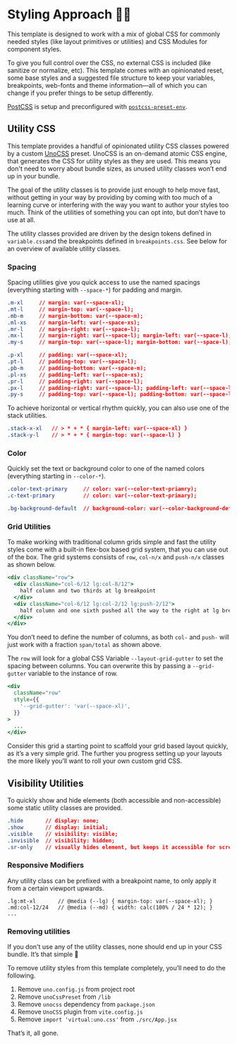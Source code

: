 # Styling Approach 🧑‍🎨

This template is designed to work with a mix of global CSS for commonly needed styles (like layout primitives or utilities) and CSS Modules for component styles.

To give you full control over the CSS, no external CSS is included (like sanitize or normalize, etc). This template comes with an opinionated reset, some base styles and a suggested file structure to keep your variables, breakpoints, web-fonts and theme information—all of which you can change if you prefer things to be setup differently.

[PostCSS](https://postcss.org/) is setup and preconfigured with [`postcss-preset-env`](https://github.com/csstools/postcss-plugins/tree/main/plugin-packs/postcss-preset-env).

## Utility CSS

This template provides a handful of opinionated utility CSS classes powered by a custom [UnoCSS](https://unocss.dev/) preset. UnoCSS is an on-demand atomic CSS engine, that generates the CSS for utility styles as they are used. This means you don't need to worry about bundle sizes, as unused utility classes won’t end up in your bundle.

The goal of the utility classes is to provide just enough to help move fast, without getting in your way by providing by coming with too much of a learning curve or interfering with the way you want to author your styles too much. Think of the utilities of something you can opt into, but don’t have to use at all.

The utility classes provided are driven by the design tokens defined in `variable.css`and the breakpoints defined in `breakpoints.css`. See below for an overview of available utility classes.

### Spacing

Spacing utilities give you quick access to use the named spacings (everything starting with `--space-*`) for padding and margin.

```css
.m-xl     // margin: var(--space-xl);
.mt-l     // margin-top: var(--space-l);
.mb-m     // margin-bottom: var(--space-m);
.ml-xs    // margin-left: var(--space-xs);
.mr-l     // margin-right: var(--space-l);
.mx-l     // margin-right: var(--space-l); margin-left: var(--space-l);
.my-s     // margin-top: var(--space-l); margin-bottom: var(--space-l);

.p-xl     // padding: var(--space-xl);
.pt-l     // padding-top: var(--space-l);
.pb-m     // padding-bottom: var(--space-m);
.pl-xs    // padding-left: var(--space-xs);
.pr-l     // padding-right: var(--space-l);
.px-l     // padding-right: var(--space-l); padding-left: var(--space-l);
.py-s     // padding-top: var(--space-l); padding-bottom: var(--space-l);
```

To achieve horizontal or vertical rhythm quickly, you can also use one of the stack utilities.

```css
.stack-x-xl   // > * + * { margin-left: var(--space-xl) }
.stack-y-l    // > * + * { margin-top: var(--space-l) }
```

### Color

Quickly set the text or background color to one of the named colors (everything starting in `--color-*`).

```css
.color-text-primary     // color: var(--color-text-priamry);
.c-text-primary         // color: var(--color-text-primary);

.bg-background-default  // background-color: var(--color-background-default);
```

### Grid Utilities

To make working with traditional column grids simple and fast the utility styles come with a built-in flex-box based grid system, that you can use out of the box. The grid systems consists of `row`, `col-n/x` and `push-n/x` classes as shown below.

```jsx
<div className="row">
  <div className="col-6/12 lg:col-8/12">
    half column and two thirds at lg breakpoint
  </div>
  <div className="col-6/12 lg:col-2/12 lg:push-2/12">
    half column and one sixth pushed all the way to the right at lg breakpoint 
  </div>
</div>
```

You don’t need to define the number of columns, as both `col-` and `push-` will just work with a fraction `span/total` as shown above.

The `row` will look for a global CSS Variable `--layout-grid-gutter` to set the spacing between columns. You can overwrite this by passing a `--grid-gutter` variable to the instance of row.

```jsx
<div
  className="row"
  style={{
    '--grid-gutter': 'var(--space-xl)',
  }}
>
  ...
</div>
```

Consider this grid a starting point to scaffold your grid based layout quickly, as it’s a very simple grid. The further you progress setting up your layouts the more likely you’ll want to roll your own custom grid CSS.

## Visibility Utilities

To quickly show and hide elements (both accessible and non-accessible) some static utility classes are provided.

```css
.hide       // display: none;
.show       // display: initial;
.visible    // visibility: visible;
.invisible  // visibility: hidden;
.sr-only    // visually hides element, but keeps it accessible for screen readers
```

### Responsive Modifiers

Any utility class can be prefixed with a breakpoint name, to only apply it from a certain viewport upwards.

```
.lg:mt-xl       // @media (--lg) { margin-top: var(--space-xl); }
.md:col-12/24   // @media (--md) { width: calc(100% / 24 * 12); }
...
```

### Removing utilities

If you don't use any of the utility classes, none should end up in your CSS bundle. It’s that simple 🎉

To remove utility styles from this template completely, you’ll need to do the following.

1. Remove `uno.config.js` from project root
2. Remove `unoCssPreset` from `/lib` 
3. Remove `unocss` dependency from `package.json`
4. Remove `UnoCSS` plugin from `vite.config.js`
5. Remove `import 'virtual:uno.css'` from `./src/App.jsx`

That’s it, all gone.
